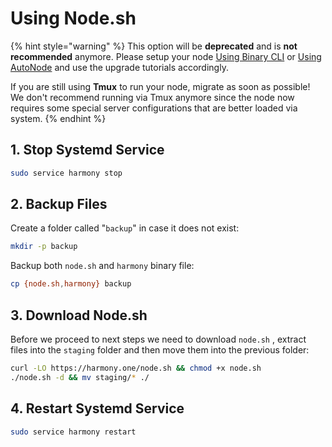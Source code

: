 # Using Node.sh

{% hint style="warning" %}
This option will be **deprecated** and is **not recommended** anymore. Please setup your node [Using Binary CLI](../installing-node/using-binary-cli.md) or [Using AutoNode](../installing-node/using-autonode/) and use the upgrade tutorials accordingly.

If you are still using **Tmux** to run your node, migrate as soon as possible! We don't recommend running via Tmux anymore since the node now requires some special server configurations that are better loaded via system.
{% endhint %}

## 1. Stop Systemd Service

```bash
sudo service harmony stop
```

## 2. Backup Files

Create a folder called "`backup`" in case it does not exist:

```bash
mkdir -p backup
```

Backup both `node.sh` and `harmony` binary file:

```bash
cp {node.sh,harmony} backup
```

## 3. Download Node.sh

Before we proceed to next steps we need to download `node.sh` , extract files into the `staging` folder and then move them into the previous folder:

```bash
curl -LO https://harmony.one/node.sh && chmod +x node.sh
./node.sh -d && mv staging/* ./
```

## 4. Restart Systemd Service

```bash
sudo service harmony restart
```

